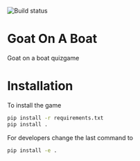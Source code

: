 ![Build status](https://travis-ci.org/davidkleiven/GoatOnABoat.svg?branch=master)
# Goat On A Boat
Goat on a boat quizgame

# Installation
To install the game
```bash
pip install -r requirements.txt
pip install .
```

For developers change the last command to
```bash
pip install -e .
```
